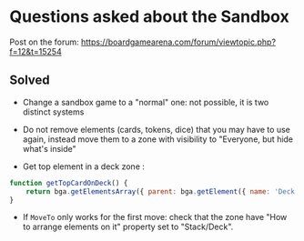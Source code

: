 # Questions asked about the Sandbox

Post on the forum: https://boardgamearena.com/forum/viewtopic.php?f=12&t=15254

Solved
------
- Change a sandbox game to a "normal" one:  not possible, it is two distinct systems

- Do not remove elements (cards, tokens, dice) that you may have to use again, instead move them to a zone with visibility to "Everyone, but hide what's inside"

- Get top element in a deck zone :
``` js
function getTopCardOnDeck() {
    return bga.getElementsArray({ parent: bga.getElement({ name: 'Deck' }) }).reverse()[0];
}
```

- If `MoveTo` only works for the first move: check that the zone have "How to arrange elements on it" property set to "Stack/Deck".